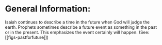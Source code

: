 # General Information:

Isaiah continues to describe a time in the future when God will judge the earth. Prophets sometimes describe a future event as something in the past or in the present. This emphasizes the event certainly will happen. (See: [[figs-pastforfuture]])